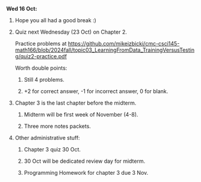 **Wed 16 Oct:**

1. Hope you all had a good break :)

1. Quiz next Wednesday (23 Oct) on Chapter 2.

    Practice problems at <https://github.com/mikeizbicki/cmc-csci145-math166/blob/2024fall/topic03_LearningFromData_TrainingVersusTesting/quiz2-practice.pdf>

    Worth double points:

    1. Still 4 problems.

    1. +2 for correct answer, -1 for incorrect answer, 0 for blank.

1. Chapter 3 is the last chapter before the midterm.

    1. Midterm will be first week of November (4-8).

    1. Three more notes packets.

1. Other administrative stuff:

    1. Chapter 3 quiz 30 Oct.

    1. 30 Oct will be dedicated review day for midterm.

    1. Programming Homework for chapter 3 due 3 Nov.
